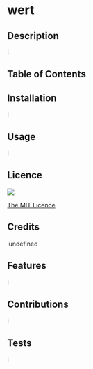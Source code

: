 # wert
 


## Description



i



## Table of Contents



## Installation


i


## Usage


i




## Licence



![](https://img.shields.io/badge/license-MIT-green)

[The MIT Licence](LICENSE)


## Credits


iundefined



## Features



i



## Contributions



i



## Tests



i